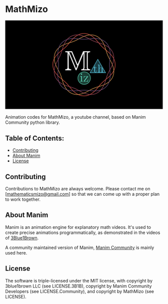 # MathMizo

<p align="left">
    <a href="https://github.com/piakos314/mathmizo">
        <img src="https://raw.githubusercontent.com/piakos314/mathmizo/master/MathMizoLogo.png">
    </a>
</p>

Animation codes for MathMizo, a youtube channel, based on Manim Community python library.

## Table of Contents:

-  [Contributing](#contributing)
-  [About Manim](#about-manim)
-  [License](#license)

## Contributing

Contributions to MathMizo are always welcome. Please contact me on [mathematicsmizo@gmail.com] so that we can come up with a proper plan to work together.

## About Manim

Manim is an animation engine for explanatory math videos. It's used to create precise animations programmatically, as demonstrated in the videos of [3Blue1Brown](https://www.3blue1brown.com/).

A community maintained version of Manim, [Manim Community](https://www.manim.community) is mainly used here.

## License

The software is triple-licensed under the MIT license, with copyright by 3blue1brown LLC (see LICENSE.3B1B), copyright by Manim Community Developers (see LICENSE.Community), and copyright by MathMizo (see LICENSE).

